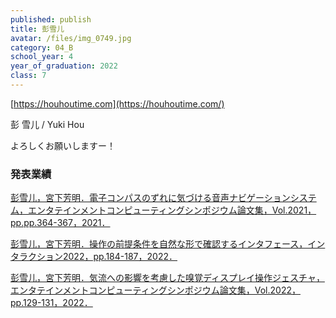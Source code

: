 ```yaml
---
published: publish
title: 彭雪儿
avatar: /files/img_0749.jpg
category: 04_B
school_year: 4
year_of_graduation: 2022
class: 7
---
```

[](https://houhoutime.com)[https://houhoutime.com](https://houhoutime.com/)

彭 雪儿 / Yuki Hou

よろしくお願いしますー！



### **発表業績**

[彭雪儿，宮下芳明．電子コンパスのずれに気づける音声ナビゲーションシステム，エンタテインメントコンピューティングシンポジウム論文集，Vol.2021，pp.pp.364-367，2021．](https://research.miyashita.com/papers/D243)

[彭雪儿，宮下芳明．操作の前提条件を自然な形で確認するインタフェース，インタラクション2022，pp.184-187，2022．](https://research.miyashita.com/papers/D249)

[彭雪儿，宮下芳明．気流への影響を考慮した嗅覚ディスプレイ操作ジェスチャ，エンタテインメントコンピューティングシンポジウム論文集，Vol.2022，pp.129-131，2022．](https://research.miyashita.com/papers/D260)